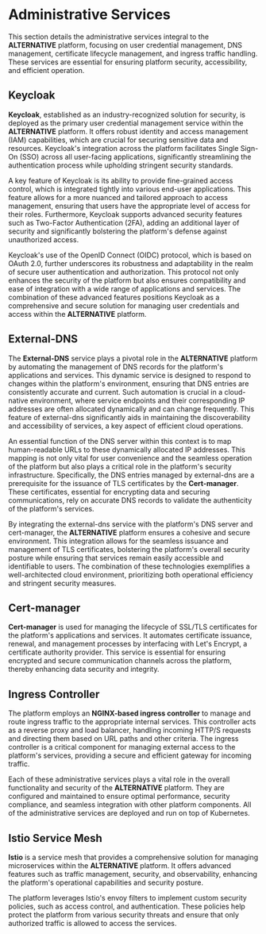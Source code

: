 # Administrative Services

This section details the administrative services integral to the **ALTERNATIVE** platform, focusing on user credential management, DNS management, certificate lifecycle management, and ingress traffic handling. These services are essential for ensuring platform security, accessibility, and efficient operation.

## Keycloak

**Keycloak**, established as an industry-recognized solution for security, is deployed as the primary user credential management service within the **ALTERNATIVE** platform. It offers robust identity and access management (IAM) capabilities, which are crucial for securing sensitive data and resources. Keycloak's integration across the platform facilitates Single Sign-On (SSO) across all user-facing applications, significantly streamlining the authentication process while upholding stringent security standards.

A key feature of Keycloak is its ability to provide fine-grained access control, which is integrated tightly into various end-user applications. This feature allows for a more nuanced and tailored approach to access management, ensuring that users have the appropriate level of access for their roles. Furthermore, Keycloak supports advanced security features such as Two-Factor Authentication (2FA), adding an additional layer of security and significantly bolstering the platform's defense against unauthorized access.

Keycloak's use of the OpenID Connect (OIDC) protocol, which is based on OAuth 2.0, further underscores its robustness and adaptability in the realm of secure user authentication and authorization. This protocol not only enhances the security of the platform but also ensures compatibility and ease of integration with a wide range of applications and services. The combination of these advanced features positions Keycloak as a comprehensive and secure solution for managing user credentials and access within the **ALTERNATIVE** platform.

## External-DNS

The **External-DNS** service plays a pivotal role in the **ALTERNATIVE** platform by automating the management of DNS records for the platform's applications and services. This dynamic service is designed to respond to changes within the platform's environment, ensuring that DNS entries are consistently accurate and current. Such automation is crucial in a cloud-native environment, where service endpoints and their corresponding IP addresses are often allocated dynamically and can change frequently. This feature of external-dns significantly aids in maintaining the discoverability and accessibility of services, a key aspect of efficient cloud operations.

An essential function of the DNS server within this context is to map human-readable URLs to these dynamically allocated IP addresses. This mapping is not only vital for user convenience and the seamless operation of the platform but also plays a critical role in the platform's security infrastructure. Specifically, the DNS entries managed by external-dns are a prerequisite for the issuance of TLS certificates by the **Cert-manager**. These certificates, essential for encrypting data and securing communications, rely on accurate DNS records to validate the authenticity of the platform's services.

By integrating the external-dns service with the platform's DNS server and cert-manager, the **ALTERNATIVE** platform ensures a cohesive and secure environment. This integration allows for the seamless issuance and management of TLS certificates, bolstering the platform's overall security posture while ensuring that services remain easily accessible and identifiable to users. The combination of these technologies exemplifies a well-architected cloud environment, prioritizing both operational efficiency and stringent security measures.

## Cert-manager

**Cert-manager** is used for managing the lifecycle of SSL/TLS certificates for the platform's applications and services. It automates certificate issuance, renewal, and management processes by interfacing with Let's Encrypt, a certificate authority provider. This service is essential for ensuring encrypted and secure communication channels across the platform, thereby enhancing data security and integrity.

## Ingress Controller

The platform employs an **NGINX-based ingress controller** to manage and route ingress traffic to the appropriate internal services. This controller acts as a reverse proxy and load balancer, handling incoming HTTP/S requests and directing them based on URL paths and other criteria. The ingress controller is a critical component for managing external access to the platform's services, providing a secure and efficient gateway for incoming traffic.

Each of these administrative services plays a vital role in the overall functionality and security of the **ALTERNATIVE** platform. They are configured and maintained to ensure optimal performance, security compliance, and seamless integration with other platform components. All of the administrative services are deployed and run on top of Kubernetes.

## Istio Service Mesh

**Istio** is a service mesh that provides a comprehensive solution for managing microservices within the **ALTERNATIVE** platform. It offers advanced features such as traffic management, security, and observability, enhancing the platform's operational capabilities and security posture.

The platform leverages Istio's envoy filters to implement custom security policies, such as access control, and authentication. These policies help protect the platform from various security threats and ensure that only authorized traffic is allowed to access the services.